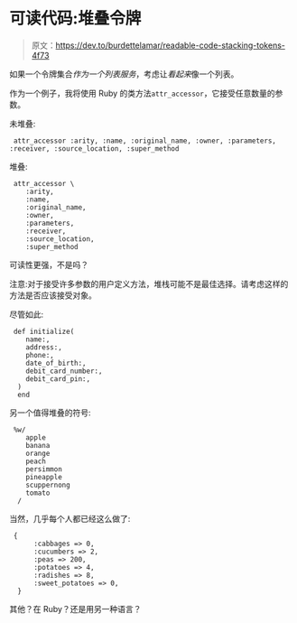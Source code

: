 # 可读代码:堆叠令牌

> 原文：<https://dev.to/burdettelamar/readable-code-stacking-tokens-4f73>

如果一个令牌集合*作为一个列表服务*，考虑让*看起来*像一个列表。

作为一个例子，我将使用 Ruby 的类方法`attr_accessor`，它接受任意数量的参数。

未堆叠:

```
 attr_accessor :arity, :name, :original_name, :owner, :parameters, :receiver, :source_location, :super_method 
```

堆叠:

```
 attr_accessor \
    :arity,
    :name,
    :original_name,
    :owner,
    :parameters,
    :receiver,
    :source_location,
    :super_method 
```

可读性更强，不是吗？

注意:对于接受许多参数的用户定义方法，堆栈可能不是最佳选择。请考虑这样的方法是否应该接受对象。

尽管如此:

```
 def initialize(
    name:,
    address:,
    phone:,
    date_of_birth:,
    debit_card_number:,
    debit_card_pin:,
  )
  end 
```

另一个值得堆叠的符号:

```
 %w/
    apple
    banana
    orange
    peach
    persimmon
    pineapple
    scuppernong
    tomato
  / 
```

当然，几乎每个人都已经这么做了:

```
 {
      :cabbages => 0,
      :cucumbers => 2,
      :peas => 200,
      :potatoes => 4,
      :radishes => 8,
      :sweet_potatoes => 0,
  } 
```

其他？在 Ruby？还是用另一种语言？